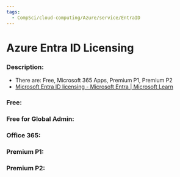 ```yaml
---
tags:
  - CompSci/cloud-computing/Azure/service/EntraID
---
```

# Azure Entra ID Licensing
### Description:
- There are: Free, Microsoft 365 Apps, Premium P1, Premium P2
- [Microsoft Entra ID licensing - Microsoft Entra | Microsoft Learn](https://learn.microsoft.com/en-us/entra/fundamentals/licensing)
### Free:
### Free for Global Admin:
### Office 365:
### Premium P1:
### Premium P2: